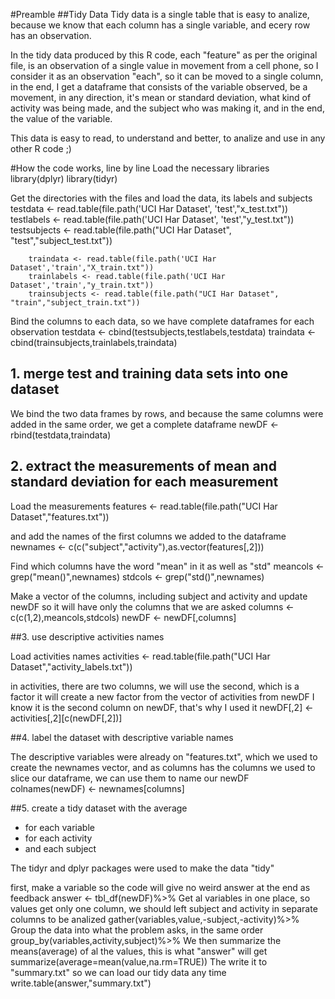 #Preamble
##Tidy Data
Tidy data is a single table that is easy to analize, because we know that each column has a single 
variable, and ecery row has an observation.

In the tidy data produced by this R code, each "feature" as per the original file, is an observation
of a single value in movement from a cell phone, so I consider it as an observation "each",
so it can be moved to a single column, in the end, I get a dataframe that consists of the variable
observed, be a movement, in any direction, it's mean or standard deviation, what kind of activity
was being made, and the subject who was making it, and in the end, the value of the variable.

This data is easy to read, to understand and better, to analize and use in any other R code ;)

#How the code works, line by line
Load the necessary libraries
		library(dplyr)
		library(tidyr)

Get the directories with the files and load the data, its labels and subjects
		testdata <- read.table(file.path('UCI Har Dataset', 'test',"x_test.txt"))
		testlabels <- read.table(file.path('UCI Har Dataset', 'test',"y_test.txt"))
		testsubjects <- read.table(file.path("UCI Har Dataset", "test","subject_test.txt"))

		traindata <- read.table(file.path('UCI Har Dataset','train',"X_train.txt"))
		trainlabels <- read.table(file.path('UCI Har Dataset','train',"y_train.txt"))
		trainsubjects <- read.table(file.path("UCI Har Dataset", "train","subject_train.txt"))

Bind the columns to each data, so we have complete dataframes for each observation
		testdata <- cbind(testsubjects,testlabels,testdata)
		traindata <- cbind(trainsubjects,trainlabels,traindata)

## 1. merge test and training data sets into one dataset

We bind the two data frames by rows, and because the same columns were added
in the same order, we get a complete dataframe
		newDF <- rbind(testdata,traindata)

## 2. extract the measurements of mean and standard deviation for each measurement

Load the measurements
		features <- read.table(file.path("UCI Har Dataset","features.txt"))

and add the names of the first columns we added to the dataframe
		newnames <- c(c("subject","activity"),as.vector(features[,2]))

Find which columns have the word "mean" in it as well as "std"
		meancols <- grep("mean()",newnames)
		stdcols <- grep("std()",newnames)

Make a vector of the columns, including subject and activity and update newDF
so it will have only the columns that we are asked
		columns <- c(c(1,2),meancols,stdcols)
		newDF <- newDF[,columns]

##3. use descriptive activities names

Load activities names
		activities <- read.table(file.path("UCI Har Dataset","activity_labels.txt"))

in activities, there are two columns, we will use the second, which is a factor
it will create a new factor from the vector of activities from newDF
I know it is the second column on newDF, that's why I used it
		newDF[,2] <- activities[,2][c(newDF[,2])]

##4. label the dataset with descriptive variable names

The descriptive variables were already on "features.txt", which we used
to create the newnames vector, and as columns has the columns we used to
slice our dataframe, we can use them to name our newDF
		colnames(newDF) <- newnames[columns]

##5. create a tidy dataset with the average
- for each variable
- for each activity 
- and each subject

The tidyr and dplyr packages were used to make the data "tidy"

first, make a variable so the code will give no weird answer at the end as feedback
		answer <- tbl_df(newDF)%>%
Get al variables in one place, so values get only one column, we should left subject
and activity in separate columns to be analized
		gather(variables,value,-subject,-activity)%>%
Group the data into what the problem asks, in the same order
		group_by(variables,activity,subject)%>%
We then summarize the means(average) of al the values, this is what "answer" will get
		summarize(average=mean(value,na.rm=TRUE))
The write it to "summary.txt" so we can load our tidy data any time
		write.table(answer,"summary.txt")